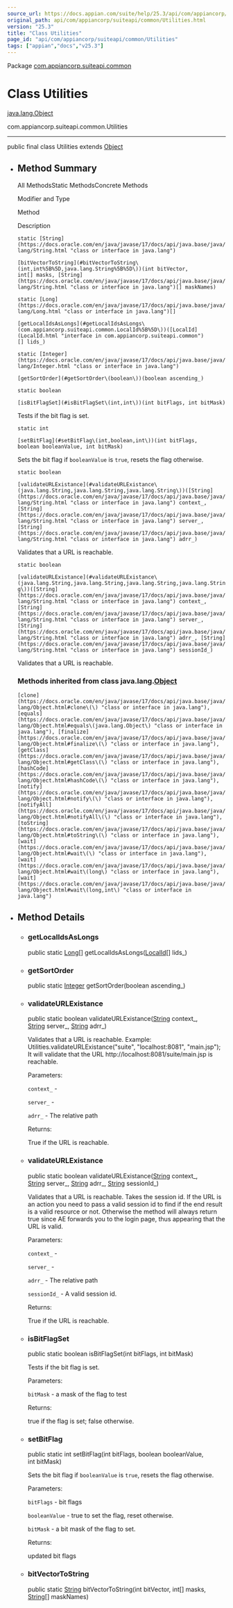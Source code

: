 ```yaml
---
source_url: https://docs.appian.com/suite/help/25.3/api/com/appiancorp/suiteapi/common/Utilities.html
original_path: api/com/appiancorp/suiteapi/common/Utilities.html
version: "25.3"
title: "Class Utilities"
page_id: "api/com/appiancorp/suiteapi/common/Utilities"
tags: ["appian","docs","v25.3"]
---
```



Package [com.appiancorp.suiteapi.common](package-summary.html)

# Class Utilities

[java.lang.Object](https://docs.oracle.com/en/java/javase/17/docs/api/java.base/java/lang/Object.html "class or interface in java.lang")

com.appiancorp.suiteapi.common.Utilities

* * *

public final class Utilities extends [Object](https://docs.oracle.com/en/java/javase/17/docs/api/java.base/java/lang/Object.html "class or interface in java.lang")

-   ## Method Summary

    All MethodsStatic MethodsConcrete Methods

    Modifier and Type

    Method

    Description

    `static [String](https://docs.oracle.com/en/java/javase/17/docs/api/java.base/java/lang/String.html "class or interface in java.lang")`

    `[bitVectorToString](#bitVectorToString\(int,int%5B%5D,java.lang.String%5B%5D\))(int bitVector, int[] masks, [String](https://docs.oracle.com/en/java/javase/17/docs/api/java.base/java/lang/String.html "class or interface in java.lang")[] maskNames)`

    `static [Long](https://docs.oracle.com/en/java/javase/17/docs/api/java.base/java/lang/Long.html "class or interface in java.lang")[]`

    `[getLocalIdsAsLongs](#getLocalIdsAsLongs\(com.appiancorp.suiteapi.common.LocalId%5B%5D\))([LocalId](LocalId.html "interface in com.appiancorp.suiteapi.common")[] lids_)`

    `static [Integer](https://docs.oracle.com/en/java/javase/17/docs/api/java.base/java/lang/Integer.html "class or interface in java.lang")`

    `[getSortOrder](#getSortOrder\(boolean\))(boolean ascending_)`

    `static boolean`

    `[isBitFlagSet](#isBitFlagSet\(int,int\))(int bitFlags, int bitMask)`

    Tests if the bit flag is set.

    `static int`

    `[setBitFlag](#setBitFlag\(int,boolean,int\))(int bitFlags, boolean booleanValue, int bitMask)`

    Sets the bit flag if `booleanValue` is `true`, resets the flag otherwise.

    `static boolean`

    `[validateURLExistance](#validateURLExistance\(java.lang.String,java.lang.String,java.lang.String\))([String](https://docs.oracle.com/en/java/javase/17/docs/api/java.base/java/lang/String.html "class or interface in java.lang") context_, [String](https://docs.oracle.com/en/java/javase/17/docs/api/java.base/java/lang/String.html "class or interface in java.lang") server_, [String](https://docs.oracle.com/en/java/javase/17/docs/api/java.base/java/lang/String.html "class or interface in java.lang") adrr_)`

    Validates that a URL is reachable.

    `static boolean`

    `[validateURLExistance](#validateURLExistance\(java.lang.String,java.lang.String,java.lang.String,java.lang.String\))([String](https://docs.oracle.com/en/java/javase/17/docs/api/java.base/java/lang/String.html "class or interface in java.lang") context_, [String](https://docs.oracle.com/en/java/javase/17/docs/api/java.base/java/lang/String.html "class or interface in java.lang") server_, [String](https://docs.oracle.com/en/java/javase/17/docs/api/java.base/java/lang/String.html "class or interface in java.lang") adrr_, [String](https://docs.oracle.com/en/java/javase/17/docs/api/java.base/java/lang/String.html "class or interface in java.lang") sessionId_)`

    Validates that a URL is reachable.

    ### Methods inherited from class java.lang.[Object](https://docs.oracle.com/en/java/javase/17/docs/api/java.base/java/lang/Object.html "class or interface in java.lang")

    `[clone](https://docs.oracle.com/en/java/javase/17/docs/api/java.base/java/lang/Object.html#clone\(\) "class or interface in java.lang"), [equals](https://docs.oracle.com/en/java/javase/17/docs/api/java.base/java/lang/Object.html#equals\(java.lang.Object\) "class or interface in java.lang"), [finalize](https://docs.oracle.com/en/java/javase/17/docs/api/java.base/java/lang/Object.html#finalize\(\) "class or interface in java.lang"), [getClass](https://docs.oracle.com/en/java/javase/17/docs/api/java.base/java/lang/Object.html#getClass\(\) "class or interface in java.lang"), [hashCode](https://docs.oracle.com/en/java/javase/17/docs/api/java.base/java/lang/Object.html#hashCode\(\) "class or interface in java.lang"), [notify](https://docs.oracle.com/en/java/javase/17/docs/api/java.base/java/lang/Object.html#notify\(\) "class or interface in java.lang"), [notifyAll](https://docs.oracle.com/en/java/javase/17/docs/api/java.base/java/lang/Object.html#notifyAll\(\) "class or interface in java.lang"), [toString](https://docs.oracle.com/en/java/javase/17/docs/api/java.base/java/lang/Object.html#toString\(\) "class or interface in java.lang"), [wait](https://docs.oracle.com/en/java/javase/17/docs/api/java.base/java/lang/Object.html#wait\(\) "class or interface in java.lang"), [wait](https://docs.oracle.com/en/java/javase/17/docs/api/java.base/java/lang/Object.html#wait\(long\) "class or interface in java.lang"), [wait](https://docs.oracle.com/en/java/javase/17/docs/api/java.base/java/lang/Object.html#wait\(long,int\) "class or interface in java.lang")`

-   ## Method Details

    -   ### getLocalIdsAsLongs

        public static [Long](https://docs.oracle.com/en/java/javase/17/docs/api/java.base/java/lang/Long.html "class or interface in java.lang")\[\] getLocalIdsAsLongs([LocalId](LocalId.html "interface in com.appiancorp.suiteapi.common")\[\] lids\_)

    -   ### getSortOrder

        public static [Integer](https://docs.oracle.com/en/java/javase/17/docs/api/java.base/java/lang/Integer.html "class or interface in java.lang") getSortOrder(boolean ascending\_)

    -   ### validateURLExistance

        public static boolean validateURLExistance([String](https://docs.oracle.com/en/java/javase/17/docs/api/java.base/java/lang/String.html "class or interface in java.lang") context\_, [String](https://docs.oracle.com/en/java/javase/17/docs/api/java.base/java/lang/String.html "class or interface in java.lang") server\_, [String](https://docs.oracle.com/en/java/javase/17/docs/api/java.base/java/lang/String.html "class or interface in java.lang") adrr\_)

        Validates that a URL is reachable. Example: Utilities.validateURLExistance("suite", "localhost:8081", "main.jsp"); It will validate that the URL http://localhost:8081/suite/main.jsp is reachable.

        Parameters:

        `context_` -

        `server_` -

        `adrr_` - The relative path

        Returns:

        True if the URL is reachable.

    -   ### validateURLExistance

        public static boolean validateURLExistance([String](https://docs.oracle.com/en/java/javase/17/docs/api/java.base/java/lang/String.html "class or interface in java.lang") context\_, [String](https://docs.oracle.com/en/java/javase/17/docs/api/java.base/java/lang/String.html "class or interface in java.lang") server\_, [String](https://docs.oracle.com/en/java/javase/17/docs/api/java.base/java/lang/String.html "class or interface in java.lang") adrr\_, [String](https://docs.oracle.com/en/java/javase/17/docs/api/java.base/java/lang/String.html "class or interface in java.lang") sessionId\_)

        Validates that a URL is reachable. Takes the session id. If the URL is an action you need to pass a valid session id to find if the end result is a valid resource or not. Otherwise the method will always return true since AE forwards you to the login page, thus appearing that the URL is valid.

        Parameters:

        `context_` -

        `server_` -

        `adrr_` - The relative path

        `sessionId_` - A valid session id.

        Returns:

        True if the URL is reachable.

    -   ### isBitFlagSet

        public static boolean isBitFlagSet(int bitFlags, int bitMask)

        Tests if the bit flag is set.

        Parameters:

        `bitMask` - a mask of the flag to test

        Returns:

        true if the flag is set; false otherwise.

    -   ### setBitFlag

        public static int setBitFlag(int bitFlags, boolean booleanValue, int bitMask)

        Sets the bit flag if `booleanValue` is `true`, resets the flag otherwise.

        Parameters:

        `bitFlags` - bit flags

        `booleanValue` - true to set the flag, reset otherwise.

        `bitMask` - a bit mask of the flag to set.

        Returns:

        updated bit flags

    -   ### bitVectorToString

        public static [String](https://docs.oracle.com/en/java/javase/17/docs/api/java.base/java/lang/String.html "class or interface in java.lang") bitVectorToString(int bitVector, int\[\] masks, [String](https://docs.oracle.com/en/java/javase/17/docs/api/java.base/java/lang/String.html "class or interface in java.lang")\[\] maskNames)